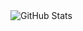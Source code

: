 <div>
    <img src="https://myreadme.vercel.app/api/embed/sabi70?panels=userstatistics, toprepositories, toplanguages, commitgraph" alt="GitHub Stats"/>
</div>




